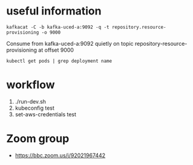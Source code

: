 # useful information

```
kafkacat -C -b kafka-uced-a:9092 -q -t repository.resource-provisioning -o 9000
```
Consume from kafka-uced-a:9092 quietly on topic repository-resource-provisioning at offset 9000

```
kubectl get pods | grep deployment name
```

# workflow

1. ./run-dev.sh
1. kubeconfig test
1. set-aws-credentials test

# Zoom group

* https://bbc.zoom.us/j/92021967442
